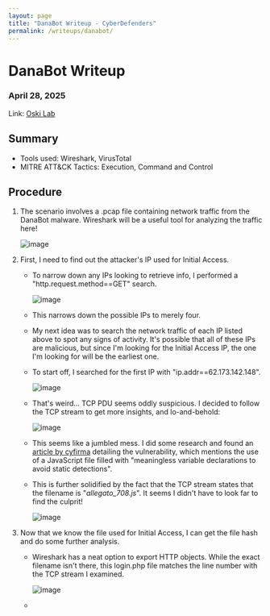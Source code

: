 ```yaml
---
layout: page
title: "DanaBot Writeup - CyberDefenders"
permalink: /writeups/danabot/
---
```


# DanaBot Writeup
### April 28, 2025
Link: [Oski Lab](https://cyberdefenders.org/blueteam-ctf-challenges/danabot/)

## Summary
- Tools used: Wireshark, VirusTotal
- MITRE ATT&CK Tactics: Execution, Command and Control

## Procedure
1. The scenario involves a .pcap file containing network traffic from the DanaBot malware. Wireshark will be a useful tool for analyzing the traffic here!

   ![image](https://github.com/user-attachments/assets/7b10c331-72bf-41de-acf8-5dee67599cc1)

2. First, I need to find out the attacker's IP used for Initial Access.
   - To narrow down any IPs looking to retrieve info, I performed a "http.request.method==GET" search.

     ![image](https://github.com/user-attachments/assets/75933b7e-36f4-4368-aed2-0021cf37594b)

   - This narrows down the possible IPs to merely four.
   - My next idea was to search the network traffic of each IP listed above to spot any signs of activity. It's possible that all of these IPs are malicious, but since I'm looking for the Initial Access IP, the one I'm looking for will be the earliest one.
   - To start off, I searched for the first IP with "ip.addr==62.173.142.148".

     ![image](https://github.com/user-attachments/assets/0a02596e-3a49-4609-9dbd-92eb7afb10de)

   - That's weird... TCP PDU seems oddly suspicious. I decided to follow the TCP stream to get more insights, and lo-and-behold:
  
     ![image](https://github.com/user-attachments/assets/78d03dec-89a6-4224-905e-069a8f883a33)

   - This seems like a jumbled mess. I did some research and found an [article by cyfirma](https://www.cyfirma.com/research/danabot-stealer-a-multistage-maas-malware-re-emerges-with-reduced-detectability/) detailing the vulnerability, which mentions the use of a JavaScript file filled with "meaningless variable declarations to avoid static detections".
   - This is further solidified by the fact that the TCP stream states that the filename is "_allegato_708.js_". It seems I didn't have to look far to find the culprit!
  
     ![image](https://github.com/user-attachments/assets/7b09e38f-269a-4a09-9f37-998c2ec30895)

3. Now that we know the file used for Initial Access, I can get the file hash and do some further analysis.
   - Wireshark has a neat option to export HTTP objects. While the exact filename isn't there, this login.php file matches the line number with the TCP stream I examined.

     ![image](https://github.com/user-attachments/assets/5fbb9882-023a-45a4-9ed7-b0db827f215e)

   - 


